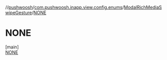 //[pushwoosh](../../../../index.md)/[com.pushwoosh.inapp.view.config.enums](../../index.md)/[ModalRichMediaSwipeGesture](../index.md)/[NONE](index.md)

# NONE

[main]\
[NONE](index.md)
